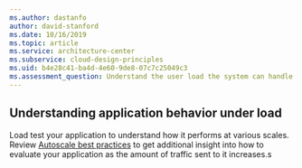 ```yaml
---
ms.author: dastanfo
author: david-stanford
ms.date: 10/16/2019
ms.topic: article
ms.service: architecture-center
ms.subservice: cloud-design-principles
ms.uid: b4e28c41-ba4d-4e60-9de8-07c7c25049c3
ms.assessment_question: Understand the user load the system can handle
---
```

## Understanding application behavior under load

Load test your application to understand how it performs at various scales. Review [Autoscale best practices](/en-us/azure/architecture/best-practices/auto-scaling) to get additional insight into how to evaluate your application as the amount of traffic sent to it increases.s
